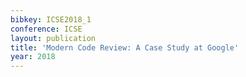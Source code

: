 ```yaml
---
bibkey: ICSE2018_1
conference: ICSE
layout: publication
title: 'Modern Code Review: A Case Study at Google'
year: 2018
---
```

